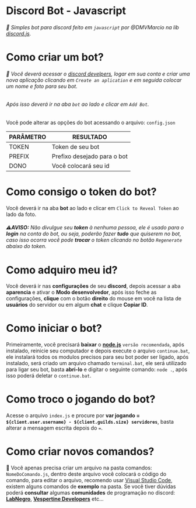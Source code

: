 # Discord Bot - Javascript

###### 📡 Simples bot para discord feito em `javascript` por @DMVMarcio na lib [discord.js](https://discord.js.org/#/docs).

# Como criar um bot?

###### 🔨 Você deverá acessar o [discord develpers](https://discordapp.com/developers/applications/me), logar em sua conta e criar uma nova aplicação clicando em `Create an aplication` e em seguida colocar um nome e foto para seu bot. <h6> Após isso deverá ir na aba `bot` ao lado e clicar em `Add Bot`.

Você pode alterar as opções do bot acessando o arquivo: `config.json`

PARÂMETRO | RESULTADO
------------ | -------------
TOKEN | Token de seu bot
PREFIX | Prefixo desejado para o bot
DONO | Você colocará seu id

# Como consigo o token do bot?

Você deverá ir na aba **bot** ao lado e clicar em `Click to Reveal Token` ao lado da foto.<h6>⚠**AVISO:** Não divulgue seu **token** à nenhuma pessoa, ele é usado para o **login** na conta do bot, ou seja, poderão fazer **tudo** que quiserem no bot, caso isso ocorra você pode **trocar** o token clicando no botão `Regenerate` abaixo do token.

# Como adquiro meu id?

Você deverá ir nas **configurações** de seu **discord**, depois acessar a aba **aparencia** e ativar o **Modo desenvolvedor**, após isso feche as configurações, **clique** com o botão **direito** do mouse em você na lista de **usuários** do servidor ou em algum **chat** e clique **Copiar ID**.

# Como iniciar o bot?

Primeiramente, você precisará **baixar** o __[node.js](https://nodejs.org/)__ `versão recomendada`, após instalado, reinicie seu computador e depois execute o arquivo `continue.bat`, ele instalará todos os modulos precisos para seu bot poder ser ligado, após instalado, será criado um arquivo chamado `terminal.bat`, ele será utilizado para ligar seu bot, basta **abri-lo** e digitar o seguinte comando: `node .`, após isso poderá deletar o `continue.bat`.

# Como troco o jogando do bot?

Acesse o arquivo `index.js` e procure por **var jogando = `${client.user.username} - ${client.guilds.size} servidores`**, basta alterar a mensagem escrita depois do `=`.

# Como criar novos comandos?

👾 Você apenas precisa criar um arquivo na pasta comandos: `NomeDoComando.js`, dentro deste arquivo você colocará o código do comando,  para editar o arquivo, recomendo usar [Visual Studio Code](https://code.visualstudio.com/), existem alguns comandos de **exemplo** na pasta. Se você tiver dúvidas poderá **consultar** algumas **comunidades** de programação no discord: **[LabNegro](https://discord.gg/XzHdjaD)**, **[Vespertine Developers](https://discord.gg/KUnHcWQ)** etc...
